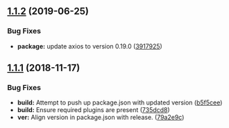 ## [1.1.2](https://github.com/stevepentland/swarmer-client-js/compare/v1.1.1...v1.1.2) (2019-06-25)


### Bug Fixes

* **package:** update axios to version 0.19.0 ([3917925](https://github.com/stevepentland/swarmer-client-js/commit/3917925))

## [1.1.1](https://github.com/stevepentland/swarmer-client-js/compare/v1.1.0...v1.1.1) (2018-11-17)


### Bug Fixes

* **build:** Attempt to push up package.json with updated version ([b5f5cee](https://github.com/stevepentland/swarmer-client-js/commit/b5f5cee))
* **build:** Ensure required plugins are present ([735dcd8](https://github.com/stevepentland/swarmer-client-js/commit/735dcd8))
* **ver:** Align version in package.json with release. ([79a2e9c](https://github.com/stevepentland/swarmer-client-js/commit/79a2e9c))
